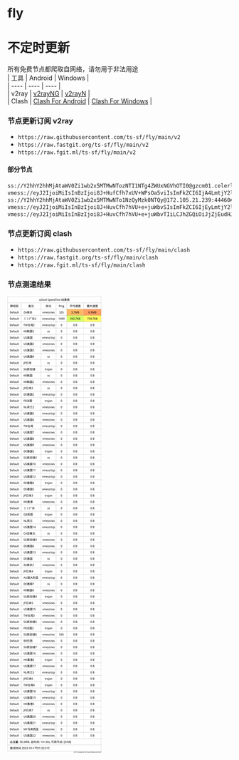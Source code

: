 # fly
# 不定时更新
所有免费节点都爬取自网络，请勿用于非法用途  
|  工具  | Android  | Windows  |  
|  ----  | ----   | ----  |  
| v2ray  | [v2rayNG](https://github.com/2dust/v2rayNG/releases) | [v2rayN](https://github.com/2dust/v2rayN/releases) |  
| Clash  | [Clash For Android](https://github.com/Kr328/ClashForAndroid/releases) | [Clash For Windows](https://github.com/Fndroid/clash_for_windows_pkg/releases) | 
  
### 节点更新订阅  v2ray
- `https://raw.githubusercontent.com/ts-sf/fly/main/v2`  
- `https://raw.fastgit.org/ts-sf/fly/main/v2`  
- `https://raw.fgit.ml/ts-sf/fly/main/v2`  
#### 部分节点  
``` 
ss://Y2hhY2hhMjAtaWV0Zi1wb2x5MTMwNTozNTI1NTg4ZWUxNGVhOTI0@gzcm01.celerlink.one:41040#%F0%9F%87%A8%F0%9F%87%B3%E5%B9%BF%E4%B8%9C
vmess://eyJ2IjoiMiIsInBzIjoi8J+HufCfh7xUV+WPsOa5viIsImFkZCI6IjA4LmtjY2ljMnBhLnh5eiIsInBvcnQiOiI1MDAwOCIsImlkIjoiNWU0MTkwMDEtYWFmMC00OTc1LWE5MzEtZmM3ZmM5NDU5NzE4IiwiYWlkIjoiMCIsInNjeSI6ImF1dG8iLCJuZXQiOiJ0Y3AiLCJ0eXBlIjoibm9uZSIsImhvc3QiOiIiLCJwYXRoIjoiLyIsInRscyI6IiIsInNuaSI6IiIsInRlc3RfbmFtZSI6IlRX5Y+w5rm+In0=
ss://Y2hhY2hhMjAtaWV0Zi1wb2x5MTMwNTo1NzQyMzk0NTQy@172.105.21.239:44460#%F0%9F%87%A8%F0%9F%87%A6CA%E5%8A%A0%E6%8B%BF%E5%A4%A7
vmess://eyJ2IjoiMiIsInBzIjoi8J+HuvCfh7hVU+e+juWbvSIsImFkZCI6IjEyLmtjY2ljMnBhLnh5eiIsInBvcnQiOiI1MDAxMiIsImlkIjoiNWU0MTkwMDEtYWFmMC00OTc1LWE5MzEtZmM3ZmM5NDU5NzE4IiwiYWlkIjoiMCIsInNjeSI6ImF1dG8iLCJuZXQiOiJ0Y3AiLCJ0eXBlIjoibm9uZSIsImhvc3QiOiJ3d3cuMjI4NjY5NDcueHl6IiwicGF0aCI6Ii9wYXRoLzE2OTE0ODk1NDIzODUiLCJ0bHMiOiIiLCJzbmkiOiIiLCJ0ZXN0X25hbWUiOiJVU+e+juWbvSJ9
vmess://eyJ2IjoiMiIsInBzIjoi8J+HuvCfh7hVU+e+juWbvTIiLCJhZGQiOiJjZjEudHJvamFuLnRlbCIsInBvcnQiOiIyMDk1IiwiaWQiOiJmYmNmMTNlYi1hMTJhLTRiNzMtOGJmZi04NWVjNWE5ZGI5YTQiLCJhaWQiOiIwIiwic2N5IjoiYXV0byIsIm5ldCI6IndzIiwidHlwZSI6Im5vbmUiLCJob3N0Ijoic3Nyc3ViLWNmLXYzLnRyb2phbi50ZWwiLCJwYXRoIjoiL2FwaS92My9kb3dubG9hZC5nZXRGaWxlIiwidGxzIjoiIiwic25pIjoiIiwidGVzdF9uYW1lIjoiVVPnvo7lm70yIn0=
```
### 节点更新订阅  clash
- `https://raw.githubusercontent.com/ts-sf/fly/main/clash`  
- `https://raw.fastgit.org/ts-sf/fly/main/clash`  
- `https://raw.fgit.ml/ts-sf/fly/main/clash`  

### 节点测速结果
![image](traffic.png)
